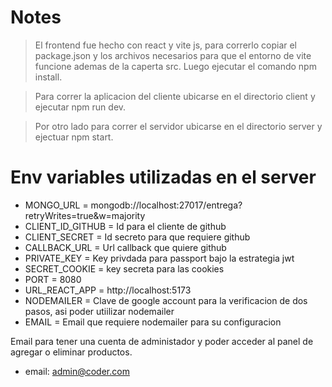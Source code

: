 # Notes
> El frontend fue hecho con react y vite js, para correrlo copiar el package.json y los archivos necesarios para que el entorno de vite funcione ademas de la caperta src. Luego ejecutar el comando npm install.

> Para correr la aplicacion del cliente ubicarse en el directorio client y ejecutar npm run dev.

> Por otro lado para correr el servidor ubicarse en el directorio server y ejectuar npm start.
# Env variables utilizadas en el server
- MONGO_URL = mongodb://localhost:27017/entrega?retryWrites=true&w=majority
- CLIENT_ID_GITHUB = Id para el cliente de github
- CLIENT_SECRET = Id secreto para que requiere github
- CALLBACK_URL = Url callback que quiere github
- PRIVATE_KEY = Key privdada para passport bajo la estrategia jwt
- SECRET_COOKIE = key secreta para las cookies
- PORT = 8080
- URL_REACT_APP =  http://localhost:5173
- NODEMAILER = Clave de google account para la verificacion de dos pasos, asi poder utiilizar nodemailer
- EMAIL = Email que requiere nodemailer para su configuracion


Email para tener una cuenta de administador y poder acceder al panel de agregar o eliminar productos.
-   email: admin@coder.com

